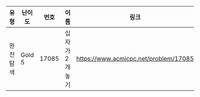 |유형|난이도|번호|이름|링크|
|------|---|---|---|---|
|완전탐색|Gold 5|17085|십자가 2개 놓기|https://www.acmicpc.net/problem/17085|
